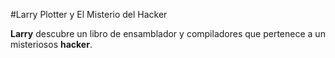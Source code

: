 #Larry Plotter y El Misterio del Hacker

**Larry** descubre un libro de ensamblador y compiladores que pertenece a un misteriosos **hacker**.